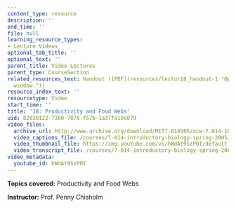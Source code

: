 ```yaml
---
content_type: resource
description: ''
end_time: ''
file: null
learning_resource_types:
- Lecture Videos
optional_tab_title: ''
optional_text: ''
parent_title: Video Lectures
parent_type: CourseSection
related_resources_text: Handout ([PDF](resources/lectur18_handout-1 "Open in a new
  window."))
resource_index_text: ''
resourcetype: Video
start_time: ''
title: '18: Productivity and Food Webs'
uid: 82030122-7380-7878-f57b-1a37fa1be879
video_files:
  archive_url: http://www.archive.org/download/MIT7.014S05/ocw-7.014-18-16mar05-220k.mp4
  video_captions_file: /courses/7-014-introductory-biology-spring-2005/01977a492d945e0c8256a3716da9f897_hWdAt9SzP0I.vtt
  video_thumbnail_file: https://img.youtube.com/vi/hWdAt9SzP0I/default.jpg
  video_transcript_file: /courses/7-014-introductory-biology-spring-2005/d34f4adf08c602464eaeb36ada11fa53_hWdAt9SzP0I.pdf
video_metadata:
  youtube_id: hWdAt9SzP0I
---
```


**Topics covered:** Productivity and Food Webs  
  
**Instructor:** Prof. Penny Chisholm



